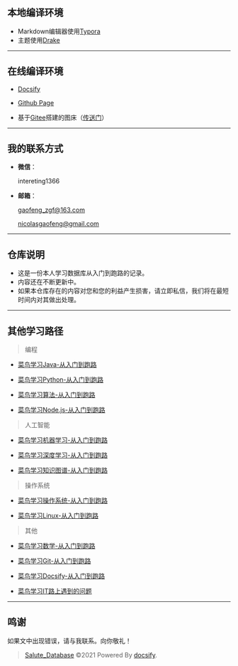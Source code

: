 ## 本地编译环境

- Markdown编辑器使用[Typora](https://typora.io/)
- 主题使用[Drake](https://theme.typora.io/theme/Drake/)

------



## 在线编译环境

- [Docsify](https://docsify.js.org/#/)

- [Github Page](https://pages.github.com/)

- 基于[Gitee](https://gitee.com/)搭建的图床（[传送门](https://nicolas-gaofeng.github.io/Salute_Docsify/#/pic/pic)）

------



## 我的联系方式

- **微信**：

  intereting1366

- **邮箱**：

  gaofeng_zgf@163.com

  nicolasgaofeng@gmail.com

------



## 仓库说明

- 这是一份本人学习数据库从入门到跑路的记录。
- 内容还在不断更新中。
- 如果本仓库存在的内容对您和您的利益产生损害，请立即私信，我们将在最短时间内对其做出处理。

------



## 其他学习路径

> 编程

- [菜鸟学习Java-从入门到跑路](https://github.com/Nicolas-gaofeng/Salute_Java)
- [菜鸟学习Python-从入门到跑路](https://github.com/Nicolas-gaofeng/Salute_Python)

- [菜鸟学习算法-从入门到跑路](https://github.com/Nicolas-gaofeng/Salute_Algorithm)

- [菜鸟学习Node.js-从入门到跑路](https://github.com/Nicolas-gaofeng/Salute_Nodejs)

  

> 人工智能

- [菜鸟学习机器学习-从入门到跑路](https://github.com/Nicolas-gaofeng/Salute_Machine_Learning)



- [菜鸟学习深度学习-从入门到跑路](https://github.com/Nicolas-gaofeng/Salute_Deep_Learning)



- [菜鸟学习知识图谱-从入门到跑路](https://github.com/Nicolas-gaofeng/Salute_Knowledge_Graph)



> 操作系统

- [菜鸟学习操作系统-从入门到跑路](https://github.com/Nicolas-gaofeng/Salute_Operating_System)

- [菜鸟学习Linux-从入门到跑路](https://github.com/Nicolas-gaofeng/Salute_Linux)



> 其他

- [菜鸟学习数学-从入门到跑路](https://github.com/Nicolas-gaofeng/Salute_Math)
- [菜鸟学习Git-从入门到跑路](https://github.com/Nicolas-gaofeng/Salute_Git)
- [菜鸟学习Docsify-从入门到跑路](https://github.com/Nicolas-gaofeng/Salute_Docsify)

- [菜鸟学习IT路上遇到的问题](https://github.com/Nicolas-gaofeng/Salute_Problem)

------



## 鸣谢

如果文中出现错误，请与我联系。向你敬礼！



> [Salute_Database](https://github.com/Nicolas-gaofeng/Salute_Database) ©2021 Powered By [docsify](https://github.com/docsifyjs/docsify/).

